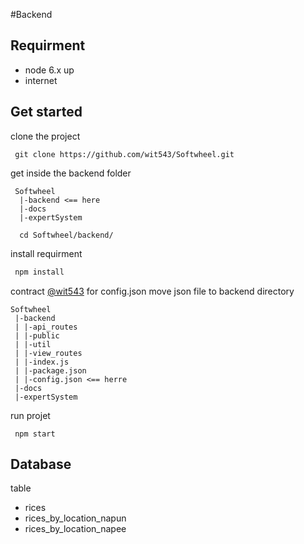 #Backend

## Requirment
 - node 6.x up
 - internet
 
## Get started

 clone the project
```
 git clone https://github.com/wit543/Softwheel.git
```
 get inside the backend folder
```
 Softwheel
  |-backend <== here
  |-docs
  |-expertSystem
  
  cd Softwheel/backend/
```
 install requirment
 ```javascript
  npm install
 ```
 contract [@wit543]() for config.json
 move json file to backend directory
 ```
 Softwheel
  |-backend 
  | |-api_routes
  | |-public
  | |-util
  | |-view_routes
  | |-index.js
  | |-package.json
  | |-config.json <== herre
  |-docs
  |-expertSystem
```
 run projet
 ```
  npm start
 ```

## Database
 table
 - rices
 - rices_by_location_napun 
 - rices_by_location_napee

